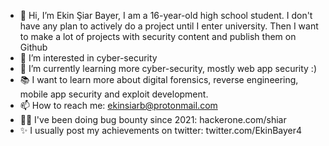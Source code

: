 - 👋 Hi, I’m Ekin Şiar Bayer, I am a 16-year-old high school student. I don't have any plan to actively do a project until I enter university. Then I want to make a lot of projects with security content and publish them on Github
- 👀 I’m interested in cyber-security
- 🌱 I’m currently learning more cyber-security, mostly web app security :)
- 📚 I want to learn more about digital forensics, reverse engineering, mobile app security and exploit development.
- 📫 How to reach me: ekinsiarb@protonmail.com
- 🐱‍💻 I've been doing bug bounty since 2021: hackerone.com/shiar
- ✨ I usually post my achievements on twitter: twitter.com/EkinBayer4
